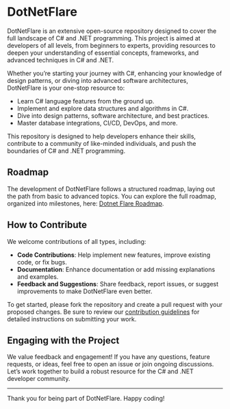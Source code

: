 # DotNetFlare

DotNetFlare is an extensive open-source repository designed to cover the full landscape of C# and .NET programming. This project is aimed at developers of all levels, from beginners to experts, providing resources to deepen your understanding of essential concepts, frameworks, and advanced techniques in C# and .NET.

Whether you’re starting your journey with C#, enhancing your knowledge of design patterns, or diving into advanced software architectures, DotNetFlare is your one-stop resource to:

- Learn C# language features from the ground up.
- Implement and explore data structures and algorithms in C#.
- Dive into design patterns, software architecture, and best practices.
- Master database integrations, CI/CD, DevOps, and more.

This repository is designed to help developers enhance their skills, contribute to a community of like-minded individuals, and push the boundaries of C# and .NET programming.

## Roadmap

The development of DotNetFlare follows a structured roadmap, laying out the path from basic to advanced topics. You can explore the full roadmap, organized into milestones, here: [Dotnet Flare Roadmap](https://github.com/Dotnetflare/dotnetflare/issues/7).

## How to Contribute

We welcome contributions of all types, including:

- **Code Contributions**: Help implement new features, improve existing code, or fix bugs.
- **Documentation**: Enhance documentation or add missing explanations and examples.
- **Feedback and Suggestions**: Share feedback, report issues, or suggest improvements to make DotNetFlare even better.

To get started, please fork the repository and create a pull request with your proposed changes. Be sure to review our [contribution guidelines](CONTRIBUTING.md) for detailed instructions on submitting your work.

## Engaging with the Project

We value feedback and engagement! If you have any questions, feature requests, or ideas, feel free to open an issue or join ongoing discussions. Let’s work together to build a robust resource for the C# and .NET developer community.

---

Thank you for being part of DotNetFlare. Happy coding!
